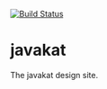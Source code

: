 [![Build Status](https://travis-ci.org/javakat/javakat.svg?branch=master)](https://travis-ci.org/javakat/javakat)

javakat
=======

The javakat design site. 
